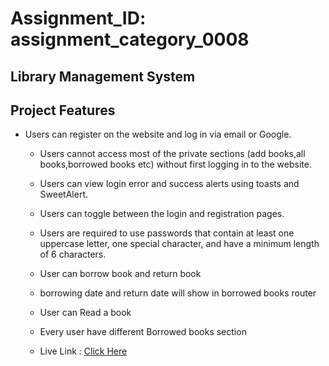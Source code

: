 # Assignment_ID: assignment_category_0008 #
## Library Management System ##
## Project Features ##

* Users can register on the website and log in via email or Google.

  * Users cannot access most of the private sections (add books,all books,borrowed books etc) without   first logging in to the website.

  * Users can view login error and success alerts using toasts and SweetAlert.

  * Users can toggle between the login and registration pages.

  * Users are required to use passwords that contain at least one uppercase letter, one special character, and have a minimum length of 6 characters.
  
  * User can borrow book and return book
  * borrowing date and return date will show in borrowed books router
  * User can Read a book
  * Every user have different Borrowed books section

   - Live Link : [Click Here](https://id-8-a11.web.app/) 
